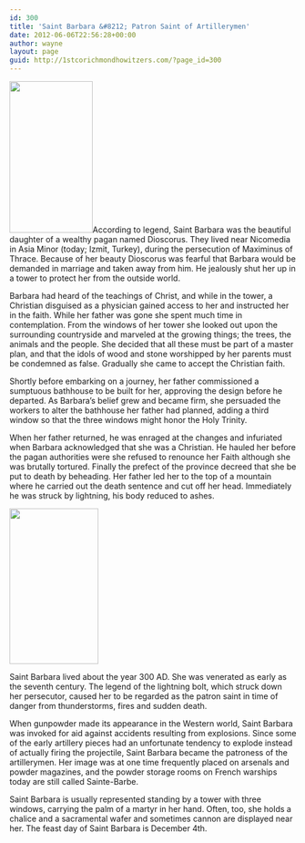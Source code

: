 ```yaml
---
id: 300
title: 'Saint Barbara &#8212; Patron Saint of Artillerymen'
date: 2012-06-06T22:56:28+00:00
author: wayne
layout: page
guid: http://1stcorichmondhowitzers.com/?page_id=300
---
```

[<img class="alignleft  wp-image-301" title="stbarbara" src="http://1stcorichmondhowitzers.com/wp-content/uploads/2012/06/stbarbara.gif" alt="" width="146" height="266" />](http://1stcorichmondhowitzers.com/wp-content/uploads/2012/06/stbarbara.gif)According to legend, Saint Barbara was the beautiful daughter of a wealthy pagan named Dioscorus. They lived near Nicomedia in Asia Minor (today; Izmit, Turkey), during the persecution of Maximinus of Thrace. Because of her beauty Dioscorus was fearful that Barbara would be demanded in marriage and taken away from him. He jealously shut her up in a tower to protect her from the outside world.

Barbara had heard of the teachings of Christ, and while in the tower, a Christian disguised as a physician gained access to her and instructed her in the faith. While her father was gone she spent much time in contemplation. From the windows of her tower she looked out upon the surrounding countryside and marveled at the growing things; the trees, the animals and the people. She decided that all these must be part of a master plan, and that the idols of wood and stone worshipped by her parents must be condemned as false. Gradually she came to accept the Christian faith.

Shortly before embarking on a journey, her father commissioned a sumptuous bathhouse to be built for her, approving the design before he departed. As Barbara’s belief grew and became firm, she persuaded the workers to alter the bathhouse her father had planned, adding a third window so that the three windows might honor the Holy Trinity.

When her father returned, he was enraged at the changes and infuriated when Barbara acknowledged that she was a Christian. He hauled her before the pagan authorities were she refused to renounce her Faith although she was brutally tortured. Finally the prefect of the province decreed that she be put to death by beheading. Her father led her to the top of a mountain where he carried out the death sentence and cut off her head. Immediately he was struck by lightning, his body reduced to ashes.

<img class="alignright size-full wp-image-302" title="stbarbara01" src="http://1stcorichmondhowitzers.com/wp-content/uploads/2012/06/stbarbara01.jpg" alt="" width="156" height="273" />

Saint Barbara lived about the year 300 AD. She was venerated as early as the seventh century. The legend of the lightning bolt, which struck down her persecutor, caused her to be regarded as the patron saint in time of danger from thunderstorms, fires and sudden death.

When gunpowder made its appearance in the Western world, Saint Barbara was invoked for aid against accidents resulting from explosions. Since some of the early artillery pieces had an unfortunate tendency to explode instead of actually firing the projectile, Saint Barbara became the patroness of the artillerymen. Her image was at one time frequently placed on arsenals and powder magazines, and the powder storage rooms on French warships today are still called Sainte-Barbe.

<div>
  <p>
    Saint Barbara is usually represented standing by a tower with three windows, carrying the palm of a martyr in her hand. Often, too, she holds a chalice and a sacramental wafer and sometimes cannon are displayed near her. The feast day of Saint Barbara is December 4th.
  </p>
</div>
